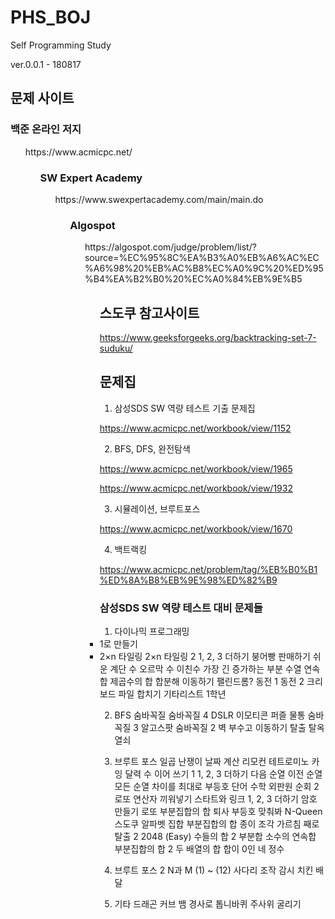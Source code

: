 # PHS_BOJ

Self Programming Study

ver.0.0.1 - 180817


## 문제 사이트

### 백준 온라인 저지
<ul> https://www.acmicpc.net/ <ul>


### SW Expert Academy
<ul> https://www.swexpertacademy.com/main/main.do <ul>


### Algospot
<ul> https://algospot.com/judge/problem/list/?source=%EC%95%8C%EA%B3%A0%EB%A6%AC%EC%A6%98%20%EB%AC%B8%EC%A0%9C%20%ED%95%B4%EA%B2%B0%20%EC%A0%84%EB%9E%B5 <ul>


## 스도쿠 참고사이트

https://www.geeksforgeeks.org/backtracking-set-7-suduku/


## 문제집

1. 삼성SDS SW 역량 테스트 기출 문제집

https://www.acmicpc.net/workbook/view/1152


2. BFS, DFS, 완전탐색

https://www.acmicpc.net/workbook/view/1965

https://www.acmicpc.net/workbook/view/1932


3. 시뮬레이션, 브루트포스

https://www.acmicpc.net/workbook/view/1670


4. 백트랙킹

https://www.acmicpc.net/problem/tag/%EB%B0%B1%ED%8A%B8%EB%9E%98%ED%82%B9


### 삼성SDS SW 역량 테스트 대비 문제들

1. 다이나믹 프로그래밍 
 <li> 1로 만들기 <li>
 2×n 타일링
 2×n 타일링 2
 1, 2, 3 더하기
 붕어빵 판매하기
 쉬운 계단 수
 오르막 수
 이친수
 가장 긴 증가하는 부분 수열
 연속합
 제곱수의 합
 합분해
 이동하기
 팰린드롬?
 동전 1
 동전 2
 크리보드
 파일 합치기
 기타리스트
 1학년

2. BFS 
 숨바꼭질
 숨바꼭질 4
 DSLR
 이모티콘
 퍼즐
 물통
 숨바꼭질 3
 알고스팟
 숨바꼭질 2
 벽 부수고 이동하기
 탈출
 탈옥
 열쇠

3. 브루트 포스 
 일곱 난쟁이
 날짜 계산
 리모컨
 테트로미노
 카잉 달력
 수 이어 쓰기 1
 1, 2, 3 더하기
 다음 순열
 이전 순열
 모든 순열
 차이를 최대로
 부등호
 단어 수학
 외판원 순회 2
 로또
 연산자 끼워넣기
 스타트와 링크
 1, 2, 3 더하기
 암호 만들기
 로또
 부분집합의 합
 퇴사
 부등호
 맞춰봐
 N-Queen
 스도쿠
 알파벳
 집합
 부분집합의 합
 종이 조각
 가르침
 째로탈출 2
 2048 (Easy)
 수들의 합 2
 부분합
 소수의 연속합
 부분집합의 합 2
 두 배열의 합
 합이 0인 네 정수

4. 브루트 포스 2 
 N과 M (1) ~ (12)
 사다리 조작
 감시
 치킨 배달

5. 기타 
 드래곤 커브
 뱀
 경사로
 톱니바퀴
 주사위 굴리기
